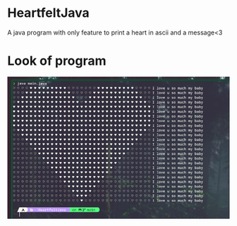 # HeartfeltJava
A java program with only feature to print a heart in ascii and a message&lt;3

# Look of program

![Alt text](images/heart.png "Heart<3")
